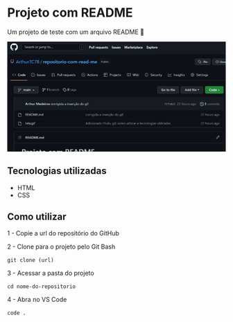 # Projeto com README
Um projeto de teste com um arquivo README 🚀

<img src="tela.gif" alt="gif da tela do read me no github">

## Tecnologias utilizadas
- HTML
- CSS

## Como utilizar

1 - Copie a url do repositório do GitHub

2 - Clone para o projeto pelo Git Bash
```
git clone (url)
```

3 - Acessar a pasta do projeto
``` 
cd nome-do-repositorio
```
4 - Abra no VS Code
```
code .
```
